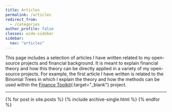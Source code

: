 ```yaml
---
title: Articles
permalink: /articles
redirect_from: 
  - /categories
author_profile: false
classes: wide-sidebar
sidebar:
  nav: "articles"
---
```


This page includes a selection of articles I have written related to my open-source projects and financial background. It is meant to explain financial theory and how this theory can be directly applied in a variety of my open-source projects. For example, the first article I have written is related to the Binomial Trees in which I explain the theory and how the methods can be used within the [Finance Toolkit](/projects/financetoolkit/){:target="_blank"} project. 

___

{% for post in site.posts %}
  {% include archive-single.html %}
{% endfor %}
